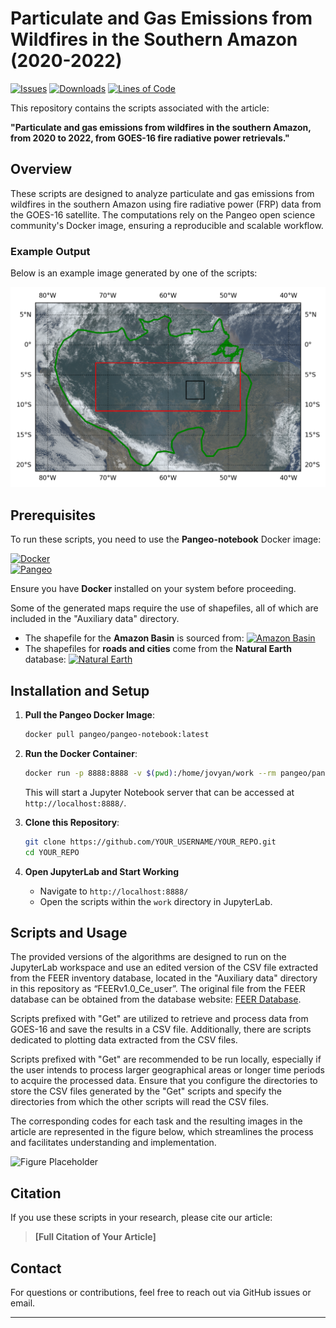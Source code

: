 # Particulate and Gas Emissions from Wildfires in the Southern Amazon (2020-2022)

[![Issues](https://img.shields.io/github/issues/YOUR_USERNAME/YOUR_REPO)](https://github.com/YOUR_USERNAME/YOUR_REPO/issues)
[![Downloads](https://img.shields.io/github/downloads/YOUR_USERNAME/YOUR_REPO/total)](https://github.com/YOUR_USERNAME/YOUR_REPO/releases)
[![Lines of Code](https://img.shields.io/tokei/lines/github/YOUR_USERNAME/YOUR_REPO)](https://github.com/YOUR_USERNAME/YOUR_REPO)

This repository contains the scripts associated with the article:

**"Particulate and gas emissions from wildfires in the southern Amazon, from 2020 to 2022, from GOES-16 fire radiative power retrievals."**

## Overview
These scripts are designed to analyze particulate and gas emissions from wildfires in the southern Amazon using fire radiative power (FRP) data from the GOES-16 satellite. The computations rely on the Pangeo open science community's Docker image, ensuring a reproducible and scalable workflow.

### Example Output
Below is an example image generated by one of the scripts:

![Example Output](Images/True_color_amazon.png)

## Prerequisites
To run these scripts, you need to use the **Pangeo-notebook** Docker image:

[![Docker](https://img.shields.io/badge/Docker-Hub-blue?logo=docker)](https://hub.docker.com/r/pangeo/pangeo-notebook)  
[![Pangeo](https://img.shields.io/badge/Pangeo-Open%20Science-green?logo=python)](https://www.pangeo.io/)

Ensure you have **Docker** installed on your system before proceeding.

Some of the generated maps require the use of shapefiles, all of which are included in the "Auxiliary data" directory.

- The shapefile for the **Amazon Basin** is sourced from: [![Amazon Basin](https://img.shields.io/badge/Amazon_Basin-Map-blue)](https://cartographyvectors.com/map/1255-amazon-basin)
- The shapefiles for **roads and cities** come from the **Natural Earth** database: [![Natural Earth](https://img.shields.io/badge/Natural_Earth-Data-green)](https://www.naturalearthdata.com/)

## Installation and Setup

1. **Pull the Pangeo Docker Image**:
   ```sh
   docker pull pangeo/pangeo-notebook:latest
   ```

2. **Run the Docker Container**:
   ```sh
   docker run -p 8888:8888 -v $(pwd):/home/jovyan/work --rm pangeo/pangeo-notebook
   ```
   This will start a Jupyter Notebook server that can be accessed at `http://localhost:8888/`.

3. **Clone this Repository**:
   ```sh
   git clone https://github.com/YOUR_USERNAME/YOUR_REPO.git
   cd YOUR_REPO
   ```

4. **Open JupyterLab and Start Working**
   - Navigate to `http://localhost:8888/`
   - Open the scripts within the `work` directory in JupyterLab.

## Scripts and Usage
The provided versions of the algorithms are designed to run on the JupyterLab workspace and use an edited version of the CSV file extracted from the FEER inventory database, located in the "Auxiliary data" directory in this repository as “FEERv1.0_Ce_user”. The original file from the FEER database can be obtained from the database website: [FEER Database](https://feer.gsfc.nasa.gov/data/emissions/).

Scripts prefixed with "Get" are utilized to retrieve and process data from GOES-16 and save the results in a CSV file. Additionally, there are scripts dedicated to plotting data extracted from the CSV files.

Scripts prefixed with "Get" are recommended to be run locally, especially if the user intends to process larger geographical areas or longer time periods to acquire the processed data. Ensure that you configure the directories to store the CSV files generated by the "Get" scripts and specify the directories from which the other scripts will read the CSV files.

The corresponding codes for each task and the resulting images in the article are represented in the figure below, which streamlines the process and facilitates understanding and implementation.

![Figure Placeholder](path_to_figure.png)

## Citation
If you use these scripts in your research, please cite our article:
> **[Full Citation of Your Article]**

## Contact
For questions or contributions, feel free to reach out via GitHub issues or email.

---
